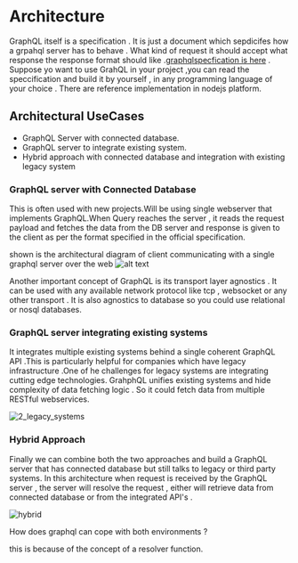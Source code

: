 
# Architecture

 GraphQL itself is a specification . It is just a document which sepdicifes how a grpahql server has to behave . What kind of request it should accept what response the response format
 should like .[graphqlspecfication is here](https://facebook.github.io/graphql) .  
  Suppose yo want to use GrahQL in your project ,you can read the speccification and build it by yourself , in any programming language of your choice . There are reference implementation in nodejs platform.

## Architectural UseCases

- GraphQL Server with connected database.
- GraphQL server to integrate existing system.
- Hybrid approach with connected database and integration with existing legacy system

### GraphQL server with Connected Database

This is often used with new projects.Will be using single webserver that implements GraphQL.When Query reaches the server , it reads the request payload and fetches the data from the DB server and response is given to the client as per the format specified in the official specification.

shown is the architectural diagram of client communicating with a single graphql server over the web
![alt text](https://user-images.githubusercontent.com/9062443/43997767-c1475e72-9e02-11e8-911f-8892e1843d0e.png "GraphQL with Connected DB Architecture")

Another important concept of GraphQL is its transport layer agnostics . It can be used with any available network protocol like tcp , websocket or any other transport . It is also agnostics to database so you could use relational or nosql databases.

### GraphQL server integrating existing systems

It integrates multiple existing systems behind a single coherent GraphQL API .This is particularly helpful for companies which have legacy infrastructure .One of he challenges for legacy systems are integrating cutting edge technologies. GrahphQL unifies existing systems and hide complexity of data fetching logic . So it could fetch data from multiple RESTful webservices.

![2_legacy_systems](https://user-images.githubusercontent.com/9062443/43998570-01ff1e6a-9e16-11e8-96c5-0f703031b68e.png "GraphQL integrating existing systems")

### Hybrid Approach

Finally we can combine both the two approaches and build a GraphQL server that has connected database but still talks to legacy or third party systems.
In this architecture when request is received by the GraphQL server , the server will resolve the request , either will retrieve data from connected database or from the integrated API's .

![hybrid](https://user-images.githubusercontent.com/9062443/43998674-ae8900c2-9e18-11e8-8f30-7c5f26c1140a.png "hybrid architecture")

How does graphql can cope with both
environments ?

this is because of the concept of a resolver function.